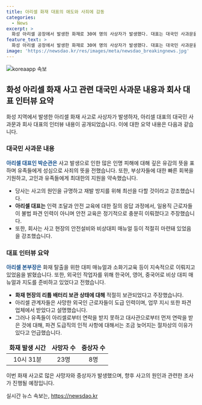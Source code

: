 ```yaml
---
title: 아리셀 화재 대표의 애도와 사죄에 감동
categories:
  - News
excerpt: >
  화성 아리셀 공장에서 발생한 화재로 30여 명의 사상자가 발생했다. 대표는 대국민 사과문을 통해 사망자들과 유족에게 깊은 애도와 사죄의 말씀을 전하고, 부상자들의 빠른 회복을 기원했다. 또한 화재 원인 규명과 재발 방지를 위해 모든 노력을 다하겠다고 밝혔으며, 일용직 근로자들이 불법 파견 인력이 아니고 안전 교육을 충분히 받았다고 주장했다. 하지만 파견 도급직의 인적 사항과 불법 파견 여부 등에 대해 애매한 답변을 피했다.
feature_text: >
  화성 아리셀 공장에서 발생한 화재로 30여 명의 사상자가 발생했다. 대표는 대국민 사과문을 통해 사망자들과 유족에게 깊은 애도와 사죄의 말씀을 전하고, 부상자들의 빠른 회복을 기원했다. 또한 화재 원인 규명과 재발 방지를 위해 모든 노력을 다하겠다고 밝혔으며, 일용직 근로자들이 불법 파견 인력이 아니고 안전 교육을 충분히 받았다고 주장했다. 하지만 파견 도급직의 인적 사항과 불법 파견 여부 등에 대해 애매한 답변을 피했다.
image: 'https://newsdao.kr/res/images/meta/newsdao_breakingnews.jpg'
---
```


<p><img src="https://newsdao.kr/res/images/meta/newsdao_breakingnews.jpg" alt="koreaapp 속보" /></p>

<h2 data-ke-size="size26">화성 아리셀 화재 사고 관련 대국민 사과문 내용과 회사 대표 인터뷰 요약</h2>

<p data-ke-size="size16">화성 지역에서 발생한 아리셀 화재 사고로 사상자가 발생하자, 아리셀 대표의 대국민 사과문과 회사 대표의 인터뷰 내용이 공개되었습니다. 이에 대한 요약 내용은 다음과 같습니다.</p>

<h3>대국민 사과문 내용</h3>

<p data-ke-size="size16"><b><span style="color: #1a5490;">아리셀 대표인 박순관은</span></b> 사고 발생으로 인한 많은 인명 피해에 대해 깊은 유감의 뜻을 표하며 유족들에게 성심으로 사죄의 뜻을 전했습니다. 또한, 부상자들에 대한 빠른 회복을 기원하고, 고인과 유족들에게 최대한의 지원을 약속했습니다.</p>

<ul>
<li>당사는 사고의 원인을 규명하고 재발 방지를 위해 최선을 다할 것이라고 강조했습니다.</li>
<li><b>아리셀 대표는</b> 인력 조달과 안전 교육에 대한 질의 응답 과정에서, 일용직 근로자들이 불법 파견 인력이 아니며 안전 교육은 정기적으로 충분히 이뤄졌다고 주장했습니다.</li>
<li>또한, 회사는 사고 현장의 안전설비와 비상대피 매뉴얼 등이 적절히 마련돼 있었음을 강조했습니다.</li>
</ul>

<h3>대표 인터뷰 요약</h3>

<p data-ke-size="size16"><b><span style="color: #1a5490;">아리셀 본부장은</span></b> 화재 탈출을 위한 대피 매뉴얼과 소화기교육 등이 지속적으로 이뤄지고 있었음을 밝혔습니다. 또한, 외국인 작업자를 위해 한국어, 영어, 중국어로 비상 대피 매뉴얼과 지도를 준비하고 있었다고 전했습니다.</p>

<ul>
<li><b>화재 현장의 리튬 배터리 보관 상태에 대해</b> 적절히 보관되었다고 주장했습니다.</li>
<li>아리셀 관계자들은 사망한 외국인 근로자들이 도급 인력이며, 업무 지시 또한 파견 업체에서 받았다고 설명했습니다.</li>
<li>그러나 유족들이 아리셀로부터 연락을 받지 못하고 대사관으로부터 먼저 연락을 받은 것에 대해, 파견 도급직의 인적 사항에 대해서는 조금 늦어지는 절차상의 이유가 있다고 언급했습니다.</li>
</ul>

<table>
<thead>
<tr>
<td style="text-align: center; height: 17px;"><b>화재 발생 시간</b></td>
<td style="text-align: center; height: 17px;"><b>사망자 수</b></td>
<td style="text-align: center; height: 17px;"><b>중상자 수</b></td>
</tr>
</thead>
<tbody>
<tr>
<td style="text-align: center;">10시 31분</td>
<td style="text-align: center;">23명</td>
<td style="text-align: center;">8명</td>
</tr>
</tbody>
</table>

<p data-ke-size="size16">이번 화재 사고로 많은 사망자와 중상자가 발생했으며, 향후 사고의 원인과 관련한 조사가 진행될 예정입니다.</p>
실시간 뉴스 속보는, <a href="https://newsdao.kr" rel="dofollow">https://newsdao.kr</a>


